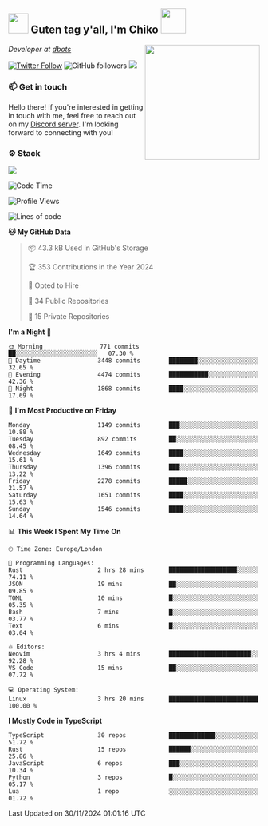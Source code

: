 <h2><img src="https://cdn.discordapp.com/emojis/1100181376730402906.gif?quality=lossless" width="40"> Guten tag y'all, I'm Chiko <img src="https://a.ppy.sh/15907233" width="50"></h2>
<a href="https://cataas.com"><img align='right' src="https://cataas.com/cat" width="230"></a>
<p><em>Developer at <a href="https://github.com/dbotsfun">dbots</a></em></p>

[![Twitter Follow](https://img.shields.io/twitter/follow/chikoxq?label=Follow)](https://twitter.com/intent/follow?screen_name=chikoxq)
![GitHub followers](https://img.shields.io/github/followers/chikof?label=Follow&style=social)
![](https://komarev.com/ghpvc/?username=chikof&color=blue)

### 📫 Get in touch
Hello there! If you're interested in getting in touch with me, feel free to reach out on my [Discord server](https://discord.gg/sejc7TnX6N). I'm looking forward to connecting with you!

### ⚙️ Stack
[![](https://skillicons.dev/icons?i=git,kubernetes,docker,js,ts,cloudflare,css,deno,express,graphql,html,mongodb,nestjs,py,react,apollo,bash,java,lua,nextjs,netlify,nodejs,ps,powershell,rust,neovim,tauri,sentry,postgres,tailwind,prisma,actix,workers)](https://skillicons.dev)

<!--START_SECTION:waka-->
![Code Time](http://img.shields.io/badge/Code%20Time-1%2C950%20hrs%2042%20mins-blue)

![Profile Views](http://img.shields.io/badge/Profile%20Views-0-blue)

![Lines of code](https://img.shields.io/badge/From%20Hello%20World%20I%27ve%20Written-7.6%20million%20lines%20of%20code-blue)

**🐱 My GitHub Data** 

> 📦 43.3 kB Used in GitHub's Storage 
 > 
> 🏆 353 Contributions in the Year 2024
 > 
> 💼 Opted to Hire
 > 
> 📜 34 Public Repositories 
 > 
> 🔑 15 Private Repositories 
 > 
**I'm a Night 🦉** 

```text
🌞 Morning                771 commits         ██░░░░░░░░░░░░░░░░░░░░░░░   07.30 % 
🌆 Daytime                3448 commits        ████████░░░░░░░░░░░░░░░░░   32.65 % 
🌃 Evening                4474 commits        ███████████░░░░░░░░░░░░░░   42.36 % 
🌙 Night                  1868 commits        ████░░░░░░░░░░░░░░░░░░░░░   17.69 % 
```
📅 **I'm Most Productive on Friday** 

```text
Monday                   1149 commits        ███░░░░░░░░░░░░░░░░░░░░░░   10.88 % 
Tuesday                  892 commits         ██░░░░░░░░░░░░░░░░░░░░░░░   08.45 % 
Wednesday                1649 commits        ████░░░░░░░░░░░░░░░░░░░░░   15.61 % 
Thursday                 1396 commits        ███░░░░░░░░░░░░░░░░░░░░░░   13.22 % 
Friday                   2278 commits        █████░░░░░░░░░░░░░░░░░░░░   21.57 % 
Saturday                 1651 commits        ████░░░░░░░░░░░░░░░░░░░░░   15.63 % 
Sunday                   1546 commits        ████░░░░░░░░░░░░░░░░░░░░░   14.64 % 
```


📊 **This Week I Spent My Time On** 

```text
🕑︎ Time Zone: Europe/London

💬 Programming Languages: 
Rust                     2 hrs 28 mins       ███████████████████░░░░░░   74.11 % 
JSON                     19 mins             ██░░░░░░░░░░░░░░░░░░░░░░░   09.85 % 
TOML                     10 mins             █░░░░░░░░░░░░░░░░░░░░░░░░   05.35 % 
Bash                     7 mins              █░░░░░░░░░░░░░░░░░░░░░░░░   03.77 % 
Text                     6 mins              █░░░░░░░░░░░░░░░░░░░░░░░░   03.04 % 

🔥 Editors: 
Neovim                   3 hrs 4 mins        ███████████████████████░░   92.28 % 
VS Code                  15 mins             ██░░░░░░░░░░░░░░░░░░░░░░░   07.72 % 

💻 Operating System: 
Linux                    3 hrs 20 mins       █████████████████████████   100.00 % 
```

**I Mostly Code in TypeScript** 

```text
TypeScript               30 repos            █████████████░░░░░░░░░░░░   51.72 % 
Rust                     15 repos            ██████░░░░░░░░░░░░░░░░░░░   25.86 % 
JavaScript               6 repos             ███░░░░░░░░░░░░░░░░░░░░░░   10.34 % 
Python                   3 repos             █░░░░░░░░░░░░░░░░░░░░░░░░   05.17 % 
Lua                      1 repo              ░░░░░░░░░░░░░░░░░░░░░░░░░   01.72 % 
```




 Last Updated on 30/11/2024 01:01:16 UTC
<!--END_SECTION:waka-->


<!--
<p align="center">
     <a href="https://discord.gg/HhybNhchcC"><img src="https://invidget.switchblade.xyz/sejc7TnX6N" align="center" ><a>
</p> 
-->
